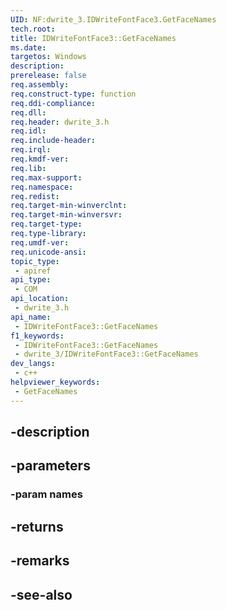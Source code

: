 ```yaml
---
UID: NF:dwrite_3.IDWriteFontFace3.GetFaceNames
tech.root: 
title: IDWriteFontFace3::GetFaceNames
ms.date: 
targetos: Windows
description: 
prerelease: false
req.assembly: 
req.construct-type: function
req.ddi-compliance: 
req.dll: 
req.header: dwrite_3.h
req.idl: 
req.include-header: 
req.irql: 
req.kmdf-ver: 
req.lib: 
req.max-support: 
req.namespace: 
req.redist: 
req.target-min-winverclnt: 
req.target-min-winversvr: 
req.target-type: 
req.type-library: 
req.umdf-ver: 
req.unicode-ansi: 
topic_type:
 - apiref
api_type:
 - COM
api_location:
 - dwrite_3.h
api_name:
 - IDWriteFontFace3::GetFaceNames
f1_keywords:
 - IDWriteFontFace3::GetFaceNames
 - dwrite_3/IDWriteFontFace3::GetFaceNames
dev_langs:
 - c++
helpviewer_keywords:
 - GetFaceNames
---
```


## -description

## -parameters

### -param names

## -returns

## -remarks

## -see-also

